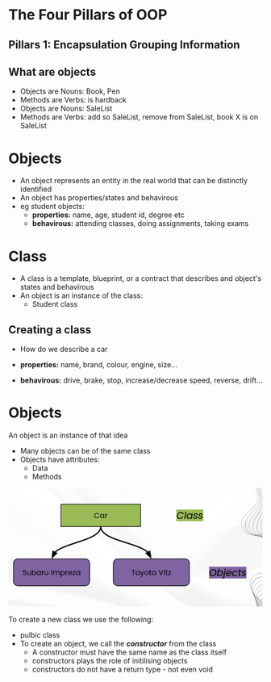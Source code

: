 # The Four Pillars of OOP

## Pillars 1: Encapsulation Grouping Information

## What are objects

- Objects are Nouns: Book, Pen
- Methods are Verbs: is hardback
- Objects are Nouns: SaleList
- Methods are Verbs: add so SaleList, remove from SaleList, book X is on SaleList

# Objects

- An object represents an entity in the real world that can be distinctly identified
- An object has properties/states and behavirous
- eg student objects:
  - **properties:** name, age, student id, degree etc
  - **behavirous:** attending classes, doing assignments, taking exams

# Class

- A class is a template, blueprint, or a contract that describes and object's states and behavirous
- An object is an instance of the class:
  - Student class

## Creating a class

- How do we describe a car

- **properties:** name, brand, colour, engine, size...
- **behavirous:** drive, brake, stop, increase/decrease speed, reverse, drift...

# Objects

An object is an instance of that idea

- Many objects can be of the same class
- Objects have attributes:
  - Data
  - Methods

![Classes and objects diagram](./2025-07-16-09-33-10.png)

To create a new class we use the following:

- pulbic class <class name>
- To create an object, we call the ***constructor*** from the class
  - A constructor must have the same name as the class itself
  - constructors plays the role of initilising objects
  - constructors do not have a return type - not even void
